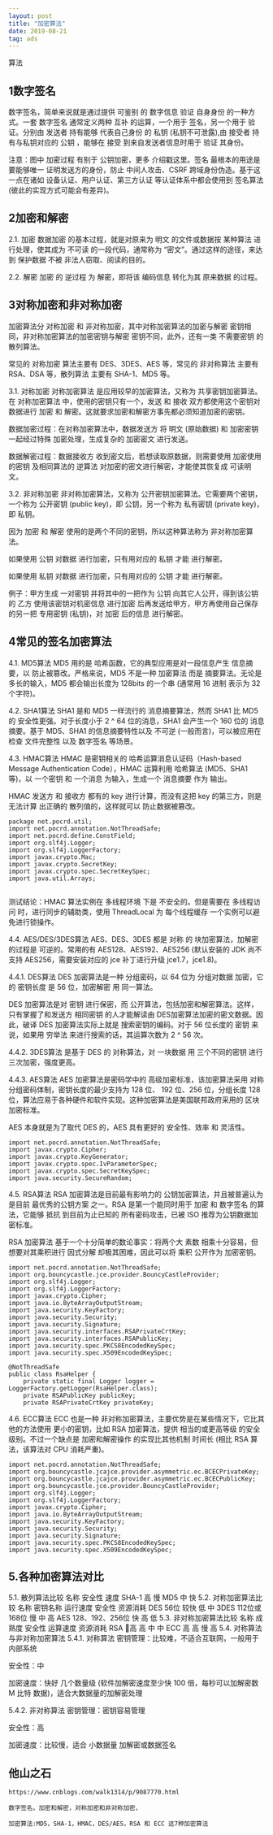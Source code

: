 ```yaml
---
layout: post
title: "加密算法"
date: 2019-08-21
tag: ads
---
```




算法



## 1数字签名

数字签名，简单来说就是通过提供 可鉴别 的 数字信息 验证 自身身份 的一种方式。一套 数字签名 通常定义两种 互补 的运算，一个用于 签名，另一个用于 验证。分别由 发送者 持有能够 代表自己身份 的 私钥 (私钥不可泄露),由 接受者 持有与私钥对应的 公钥 ，能够在 接受 到来自发送者信息时用于 验证 其身份。

注意：图中 加密过程 有别于 公钥加密，更多 介绍戳这里。签名 最根本的用途是要能够唯一 证明发送方的身份，防止 中间人攻击、CSRF 跨域身份伪造。基于这一点在诸如 设备认证、用户认证、第三方认证 等认证体系中都会使用到 签名算法 (彼此的实现方式可能会有差异)。

## 2加密和解密

2.1. 加密
数据加密 的基本过程，就是对原来为 明文 的文件或数据按 某种算法 进行处理，使其成为 不可读 的一段代码，通常称为 “密文”。通过这样的途径，来达到 保护数据 不被 非法人窃取、阅读的目的。

2.2. 解密
加密 的 逆过程 为 解密，即将该 编码信息 转化为其 原来数据 的过程。

## 3对称加密和非对称加密

加密算法分 对称加密 和 非对称加密，其中对称加密算法的加密与解密 密钥相同，非对称加密算法的加密密钥与解密 密钥不同，此外，还有一类 不需要密钥 的 散列算法。

常见的 对称加密 算法主要有 DES、3DES、AES 等，常见的 非对称算法 主要有 RSA、DSA 等，散列算法 主要有 SHA-1、MD5 等。

3.1. 对称加密
对称加密算法 是应用较早的加密算法，又称为 共享密钥加密算法。在 对称加密算法 中，使用的密钥只有一个，发送 和 接收 双方都使用这个密钥对数据进行 加密 和 解密。这就要求加密和解密方事先都必须知道加密的密钥。



数据加密过程：在对称加密算法中，数据发送方 将 明文 (原始数据) 和 加密密钥 一起经过特殊 加密处理，生成复杂的 加密密文 进行发送。

数据解密过程：数据接收方 收到密文后，若想读取原数据，则需要使用 加密使用的密钥 及相同算法的 逆算法 对加密的密文进行解密，才能使其恢复成 可读明文。

3.2. 非对称加密
非对称加密算法，又称为 公开密钥加密算法。它需要两个密钥，一个称为 公开密钥 (public key)，即 公钥，另一个称为 私有密钥 (private key)，即 私钥。

因为 加密 和 解密 使用的是两个不同的密钥，所以这种算法称为 非对称加密算法。

如果使用 公钥 对数据 进行加密，只有用对应的 私钥 才能 进行解密。

如果使用 私钥 对数据 进行加密，只有用对应的 公钥 才能 进行解密。

例子：甲方生成 一对密钥 并将其中的一把作为 公钥 向其它人公开，得到该公钥的 乙方 使用该密钥对机密信息 进行加密 后再发送给甲方，甲方再使用自己保存的另一把 专用密钥 (私钥)，对 加密 后的信息 进行解密。

## 4常见的签名加密算法

4.1. MD5算法
MD5 用的是 哈希函数，它的典型应用是对一段信息产生 信息摘要，以 防止被篡改。严格来说，MD5 不是一种 加密算法 而是 摘要算法。无论是多长的输入，MD5 都会输出长度为 128bits 的一个串 (通常用 16 进制 表示为 32 个字符)。


4.2. SHA1算法
SHA1 是和 MD5 一样流行的 消息摘要算法，然而 SHA1 比 MD5 的 安全性更强。对于长度小于 2 ^ 64 位的消息，SHA1 会产生一个 160 位的 消息摘要。基于 MD5、SHA1 的信息摘要特性以及 不可逆 (一般而言)，可以被应用在检查 文件完整性 以及 数字签名 等场景。


4.3. HMAC算法
HMAC 是密钥相关的 哈希运算消息认证码（Hash-based Message Authentication Code），HMAC 运算利用 哈希算法 (MD5、SHA1 等)，以 一个密钥 和 一个消息 为输入，生成一个 消息摘要 作为 输出。

HMAC 发送方 和 接收方 都有的 key 进行计算，而没有这把 key 的第三方，则是 无法计算 出正确的 散列值的，这样就可以 防止数据被篡改。





```
package net.pocrd.util;
import net.pocrd.annotation.NotThreadSafe;
import net.pocrd.define.ConstField;
import org.slf4j.Logger;
import org.slf4j.LoggerFactory;
import javax.crypto.Mac;
import javax.crypto.SecretKey;
import javax.crypto.spec.SecretKeySpec;
import java.util.Arrays;


```





测试结论：HMAC 算法实例在 多线程环境 下是 不安全的。但是需要在 多线程访问 时，进行同步的辅助类，使用 ThreadLocal 为 每个线程缓存 一个实例可以避免进行锁操作。

4.4. AES/DES/3DES算法
AES、DES、3DES 都是 对称 的 块加密算法，加解密 的过程是 可逆的。常用的有 AES128、AES192、AES256 (默认安装的 JDK 尚不支持 AES256，需要安装对应的 jce 补丁进行升级 jce1.7，jce1.8)。

4.4.1. DES算法
DES 加密算法是一种 分组密码，以 64 位为 分组对数据 加密，它的 密钥长度 是 56 位，加密解密 用 同一算法。

DES 加密算法是对 密钥 进行保密，而 公开算法，包括加密和解密算法。这样，只有掌握了和发送方 相同密钥 的人才能解读由 DES加密算法加密的密文数据。因此，破译 DES 加密算法实际上就是 搜索密钥的编码。对于 56 位长度的 密钥 来说，如果用 穷举法 来进行搜索的话，其运算次数为 2 ^ 56 次。

4.4.2. 3DES算法
是基于 DES 的 对称算法，对 一块数据 用 三个不同的密钥 进行 三次加密，强度更高。

4.4.3. AES算法
AES 加密算法是密码学中的 高级加密标准，该加密算法采用 对称分组密码体制，密钥长度的最少支持为 128 位、 192 位、256 位，分组长度 128 位，算法应易于各种硬件和软件实现。这种加密算法是美国联邦政府采用的 区块加密标准。

AES 本身就是为了取代 DES 的，AES 具有更好的 安全性、效率 和 灵活性。



```
import net.pocrd.annotation.NotThreadSafe;
import javax.crypto.Cipher;
import javax.crypto.KeyGenerator;
import javax.crypto.spec.IvParameterSpec;
import javax.crypto.spec.SecretKeySpec;
import java.security.SecureRandom;
```







4.5. RSA算法
RSA 加密算法是目前最有影响力的 公钥加密算法，并且被普遍认为是目前 最优秀的公钥方案 之一。RSA 是第一个能同时用于 加密 和 数字签名 的算法，它能够 抵抗 到目前为止已知的 所有密码攻击，已被 ISO 推荐为公钥数据加密标准。

RSA 加密算法 基于一个十分简单的数论事实：将两个大 素数 相乘十分容易，但想要对其乘积进行 因式分解 却极其困难，因此可以将 乘积 公开作为 加密密钥。

```
import net.pocrd.annotation.NotThreadSafe;
import org.bouncycastle.jce.provider.BouncyCastleProvider;
import org.slf4j.Logger;
import org.slf4j.LoggerFactory;
import javax.crypto.Cipher;
import java.io.ByteArrayOutputStream;
import java.security.KeyFactory;
import java.security.Security;
import java.security.Signature;
import java.security.interfaces.RSAPrivateCrtKey;
import java.security.interfaces.RSAPublicKey;
import java.security.spec.PKCS8EncodedKeySpec;
import java.security.spec.X509EncodedKeySpec;

@NotThreadSafe
public class RsaHelper {
    private static final Logger logger = LoggerFactory.getLogger(RsaHelper.class);
    private RSAPublicKey publicKey;
    private RSAPrivateCrtKey privateKey;
```




4.6. ECC算法
ECC 也是一种 非对称加密算法，主要优势是在某些情况下，它比其他的方法使用 更小的密钥，比如 RSA 加密算法，提供 相当的或更高等级 的安全级别。不过一个缺点是 加密和解密操作 的实现比其他机制 时间长 (相比 RSA 算法，该算法对 CPU 消耗严重)。

```
import net.pocrd.annotation.NotThreadSafe;
import org.bouncycastle.jcajce.provider.asymmetric.ec.BCECPrivateKey;
import org.bouncycastle.jcajce.provider.asymmetric.ec.BCECPublicKey;
import org.bouncycastle.jce.provider.BouncyCastleProvider;
import org.slf4j.Logger;
import org.slf4j.LoggerFactory;
import javax.crypto.Cipher;
import java.io.ByteArrayOutputStream;
import java.security.KeyFactory;
import java.security.Security;
import java.security.Signature;
import java.security.spec.PKCS8EncodedKeySpec;
import java.security.spec.X509EncodedKeySpec;
```






## 5.各种加密算法对比

5.1. 散列算法比较
名称	安全性	速度
SHA-1	高	慢
MD5	中	快
5.2. 对称加密算法比较
名称	密钥名称	运行速度	安全性	资源消耗
DES	56位	较快	低	中
3DES	112位或168位	慢	中	高
AES	128、192、256位	快	高	低
5.3. 非对称加密算法比较
名称	成熟度	安全性	运算速度	资源消耗
RSA	高	高	中	中
ECC	高	高	慢	高
5.4. 对称算法与非对称加密算法
5.4.1. 对称算法
密钥管理：比较难，不适合互联网，一般用于内部系统

安全性：中

加密速度：快好 几个数量级 (软件加解密速度至少快 100 倍，每秒可以加解密数 M 比特 数据)，适合大数据量的加解密处理

5.4.2. 非对称算法
密钥管理：密钥容易管理

安全性：高

加密速度：比较慢，适合 小数据量 加解密或数据签名



## 他山之石

```
https://www.cnblogs.com/walk1314/p/9087770.html

数字签名，加密和解密，对称加密和非对称加密，

加密算法:MD5，SHA-1，HMAC，DES/AES，RSA 和 ECC 这7种加密算法
```



